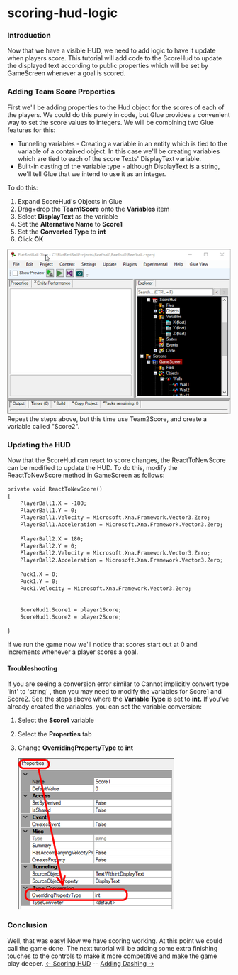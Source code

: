 # scoring-hud-logic

### Introduction

Now that we have a visible HUD, we need to add logic to have it update when players score. This tutorial will add code to the ScoreHud to update the displayed text according to public properties which will be set by GameScreen whenever a goal is scored.

### Adding Team Score Properties

First we'll be adding properties to the Hud object for the scores of each of the players. We could do this purely in code, but Glue provides a convenient way to set the score values to integers. We will be combining two Glue features for this:

* Tunneling variables - Creating a variable in an entity which is tied to the variable of a contained object. In this case we'll be creating variables which are tied to each of the score Texts' DisplayText variable.
* Built-in casting of the variable type - although DisplayText is a string, we'll tell Glue that we intend to use it as an integer.

To do this:

1. Expand ScoreHud's Objects in Glue
2. Drag+drop the **Team1Score** onto the **Variables** item
3. Select **DisplayText** as the variable
4. Set the **Alternative Name** to **Score1**
5. Set the **Converted Type** to **int**
6. Click **OK**

![TunnelConvertedScoreBeefball.gif](../../media/2019-05-TunnelConvertedScoreBeefball.gif) Repeat the steps above, but this time use Team2Score, and create a variable called "Score2".

### Updating the HUD

Now that the ScoreHud can react to score changes, the ReactToNewScore can be modified to update the HUD. To do this, modify the ReactToNewScore method in GameScreen as follows:

```
private void ReactToNewScore()
{
    PlayerBall1.X = -180;
    PlayerBall1.Y = 0;
    PlayerBall1.Velocity = Microsoft.Xna.Framework.Vector3.Zero;
    PlayerBall1.Acceleration = Microsoft.Xna.Framework.Vector3.Zero;

    PlayerBall2.X = 180;
    PlayerBall2.Y = 0;
    PlayerBall2.Velocity = Microsoft.Xna.Framework.Vector3.Zero;
    PlayerBall2.Acceleration = Microsoft.Xna.Framework.Vector3.Zero;

    Puck1.X = 0;
    Puck1.Y = 0;
    Puck1.Velocity = Microsoft.Xna.Framework.Vector3.Zero;


    ScoreHud1.Score1 = player1Score;
    ScoreHud1.Score2 = player2Score;

}
```

If we run the game now we'll notice that scores start out at 0 and increments whenever a player scores a goal.

#### Troubleshooting

If you are seeing a conversion error similar to Cannot implicitly convert type 'int' to 'string' , then you may need to modify the variables for Score1 and Score2. See the steps above where the **Variable Type** is set to **int.** If you've already created the variables, you can set the variable conversion:

1. Select the **Score1** variable
2. Select the **Properties** tab
3.  Change **OverridingPropertyType** to **int**

    ![](../../media/2018-08-img_5b7db0c6336f4.png)

### Conclusion

Well, that was easy! Now we have scoring working. At this point we could call the game done. The next tutorial will be adding some extra finishing touches to the controls to make it more competitive and make the game play deeper. [<- Scoring HUD](scoring-hud.md) -- [Adding Dashing ->](adding-dashing.md)
